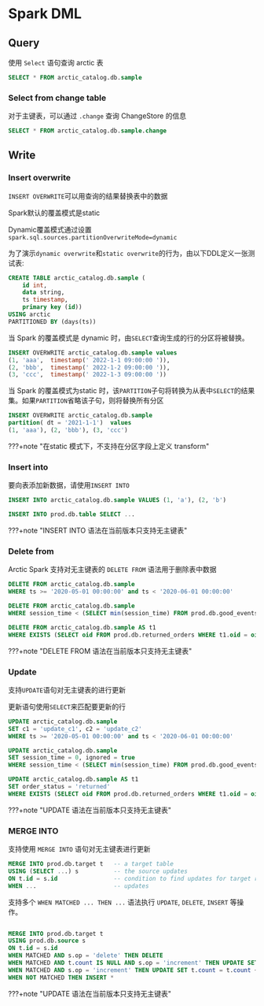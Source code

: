# Spark DML

## Query

使用 `Select` 语句查询 arctic 表

```sql 
SELECT * FROM arctic_catalog.db.sample
```


### Select from change table

对于主键表，可以通过 `.change` 查询 ChangeStore 的信息

```sql
SELECT * FROM arctic_catalog.db.sample.change
```

## Write

### Insert overwrite 

`INSERT OVERWRITE`可以用查询的结果替换表中的数据

Spark默认的覆盖模式是static

Dynamic覆盖模式通过设置`spark.sql.sources.partitionOverwriteMode=dynamic`

为了演示`dynamic overwrite`和`static overwrite`的行为，由以下DDL定义一张测试表:

```sql
CREATE TABLE arctic_catalog.db.sample (
    id int,
    data string,
    ts timestamp,
    primary key (id))
USING arctic
PARTITIONED BY (days(ts))
```

当 Spark 的覆盖模式是 dynamic 时，由`SELECT`查询生成的行的分区将被替换。

```sql
INSERT OVERWRITE arctic_catalog.db.sample values 
(1, 'aaa',  timestamp(' 2022-1-1 09:00:00 ')), 
(2, 'bbb',  timestamp(' 2022-1-2 09:00:00 ')), 
(3, 'ccc',  timestamp(' 2022-1-3 09:00:00 '))
```

当 Spark 的覆盖模式为static 时，该`PARTITION`子句将转换为从表中`SELECT`的结果集。如果`PARTITION`省略该子句，则将替换所有分区

```sql
INSERT OVERWRITE arctic_catalog.db.sample 
partition( dt = '2021-1-1')  values 
(1, 'aaa'), (2, 'bbb'), (3, 'ccc') 
```

???+note "在static 模式下，不支持在分区字段上定义 transform"


### Insert into

要向表添加新数据，请使用`INSERT INTO`

```sql
INSERT INTO arctic_catalog.db.sample VALUES (1, 'a'), (2, 'b')

INSERT INTO prod.db.table SELECT ...
```

???+note "INSERT INTO 语法在当前版本只支持无主键表"


### Delete from

Arctic Spark 支持对无主键表的 `DELETE FROM` 语法用于删除表中数据

```sql
DELETE FROM arctic_catalog.db.sample
WHERE ts >= '2020-05-01 00:00:00' and ts < '2020-06-01 00:00:00'

DELETE FROM arctic_catalog.db.sample
WHERE session_time < (SELECT min(session_time) FROM prod.db.good_events)

DELETE FROM arctic_catalog.db.sample AS t1
WHERE EXISTS (SELECT oid FROM prod.db.returned_orders WHERE t1.oid = oid)
```

???+note "DELETE FROM 语法在当前版本只支持无主键表"

### Update 

支持`UPDATE`语句对无主键表的进行更新

更新语句使用`SELECT`来匹配要更新的行

```sql
UPDATE arctic_catalog.db.sample
SET c1 = 'update_c1', c2 = 'update_c2'
WHERE ts >= '2020-05-01 00:00:00' and ts < '2020-06-01 00:00:00'

UPDATE arctic_catalog.db.sample
SET session_time = 0, ignored = true
WHERE session_time < (SELECT min(session_time) FROM prod.db.good_events)

UPDATE arctic_catalog.db.sample AS t1
SET order_status = 'returned'
WHERE EXISTS (SELECT oid FROM prod.db.returned_orders WHERE t1.oid = oid)
```

???+note "UPDATE 语法在当前版本只支持无主键表"

### MERGE INTO

支持使用 `MERGE INTO` 语句对无主键表进行更新

```sql 
MERGE INTO prod.db.target t   -- a target table
USING (SELECT ...) s          -- the source updates
ON t.id = s.id                -- condition to find updates for target rows
WHEN ...                      -- updates
```

支持多个 `WHEN MATCHED ... THEN ...` 语法执行 `UPDATE`, `DELETE`, `INSERT` 等操作。

```sql 

MERGE INTO prod.db.target t   
USING prod.db.source s       
ON t.id = s.id             
WHEN MATCHED AND s.op = 'delete' THEN DELETE
WHEN MATCHED AND t.count IS NULL AND s.op = 'increment' THEN UPDATE SET t.count = 0
WHEN MATCHED AND s.op = 'increment' THEN UPDATE SET t.count = t.count + 1          
WHEN NOT MATCHED THEN INSERT *

```

???+note "UPDATE 语法在当前版本只支持无主键表"